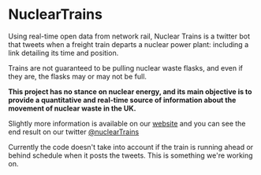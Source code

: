# NuclearTrains

Using real-time open data from network rail, Nuclear Trains is a twitter bot that tweets when a freight train departs a nuclear power plant: including a link detailing its time and position.

Trains are not guaranteed to be pulling nuclear waste flasks, and even if they are, the flasks may or may not be full.

**This project has no stance on nuclear energy, and its main objective is to provide a quantitative and real-time source of information about the movement of nuclear waste in the UK.**

Slightly more information is available on our [website](http://nucleartrains.co.uk) and you can see the end result on our twitter [@nuclearTrains](https://twitter.com/nucleartrains)

Currently the code doesn't take into account if the train is running ahead or behind schedule when it posts the tweets. This is something we're working on. 
